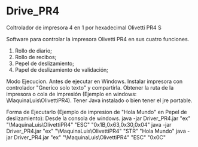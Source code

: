 # Drive_PR4
Coltrolador de impresora 4 en 1 por hexadecimal Olivetti PR4 S

Software para controlar la impresora Olivetti PR4 en sus cuatro funciones.
1. Rollo de diario;
2. Rollo de recibos; 
3. Pepel de deslizamiento;
4. Papel de deslizamiento de validación;

Modo Ejecucion.
Antes de ejecutar en Windows.
Instalar impresora con controlador "Gnerico solo texto" y compartirla.
Obtener la ruta de la impresora o cola de impresión (Ejemplo en windows: \\MaquinaLuis\OlivettiPR4).
Tener Java instalado o bien tener el jre portable.

Forma de Ejecutarlo (Ejemplo de impresion de "Hola Mundo" en  Pepel de deslizamiento):
Desde la consola de windows.
java -jar Driver_PR4.jar "ex" "\\MaquinaLuis\OlivettiPR4" "ESC" "0x1B,0x63,0x30,0x04" <enter>
java -jar Driver_PR4.jar "ex" "\\MaquinaLuis\OlivettiPR4" "STR" "Hola Mundo" <enter>
java -jar Driver_PR4.jar "ex" "\\MaquinaLuis\OlivettiPR4" "ESC" "0x0C" <enter>

